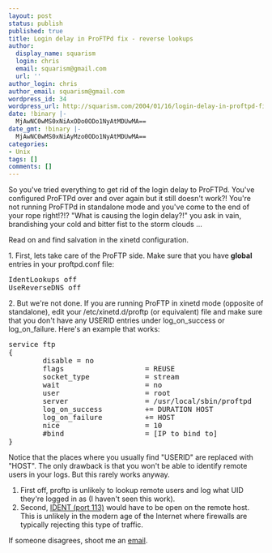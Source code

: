 ```yaml
---
layout: post
status: publish
published: true
title: Login delay in ProFTPd fix - reverse lookups
author:
  display_name: squarism
  login: chris
  email: squarism@gmail.com
  url: ''
author_login: chris
author_email: squarism@gmail.com
wordpress_id: 34
wordpress_url: http://squarism.com/2004/01/16/login-delay-in-proftpd-fix-reverse-lookups/
date: !binary |-
  MjAwNC0wMS0xNiAxODo0ODo1NyAtMDUwMA==
date_gmt: !binary |-
  MjAwNC0wMS0xNiAyMzo0ODo1NyAtMDUwMA==
categories:
- Unix
tags: []
comments: []
---
```

<p>So you've tried everything to get rid of the login delay to ProFTPd.  You've configured ProFTPd over and over again but it still doesn't work?!  You're not running ProFTPd in standalone mode and you've come to the end of your rope right!?!?  "What is causing the login delay?!" you ask in vain, brandishing your cold and bitter fist to the storm clouds ...</p>
<p>Read on and find salvation in the xinetd configuration.</p>
<p>1. First, lets take care of the ProFTP side.  Make sure that you have <b>global </b> entries in your proftpd.conf file:</p>
<pre>
IdentLookups off
UseReverseDNS off
</pre></p>
<p>2. But we're not done.  If you are running ProFTP in xinetd mode (opposite of standalone), edit your /etc/xinetd.d/proftp (or equivalent) file and make sure that you don't have any USERID entries under log_on_success or log_on_failure.  Here's an example that works:</p>
<pre>
service ftp
{
        disable = no
        flags                   = REUSE
        socket_type             = stream
        wait                    = no
        user                    = root
        server                  = /usr/local/sbin/proftpd
        log_on_success          += DURATION HOST
        log_on_failure          += HOST
        nice                    = 10
        #bind                   = [IP to bind to]
}
</pre></p>
<p>Notice that the places where you usually find "USERID" are replaced with "HOST".  The only drawback is that you won't be able to identify remote users in your logs.  But this rarely works anyway.</p>
<ol>
<li>First off, proftp is unlikely to lookup remote users and log what UID they're logged in as (I haven't seen this work).</li>
<li>Second, <a href="http://www.faqs.org/rfcs/rfc1413.html">IDENT (port 113)</a> would have to be open on the remote host.  This is unlikely in the modern age of the Internet where firewalls are typically rejecting this type of traffic.</li>
</ol></p>
<p>If someone disagrees, shoot me an <a href="mailto:fl@fuzzylemon.net">email</a>.</p>
